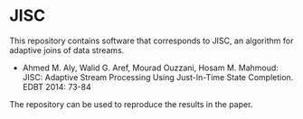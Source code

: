 # JISC

This repository contains software that corresponds to JISC, an algorithm for adaptive joins of data streams.

* Ahmed M. Aly, Walid G. Aref, Mourad Ouzzani, Hosam M. Mahmoud: JISC: Adaptive Stream Processing Using Just-In-Time State Completion. EDBT 2014: 73-84

The repository can be used to reproduce the results in the paper.
